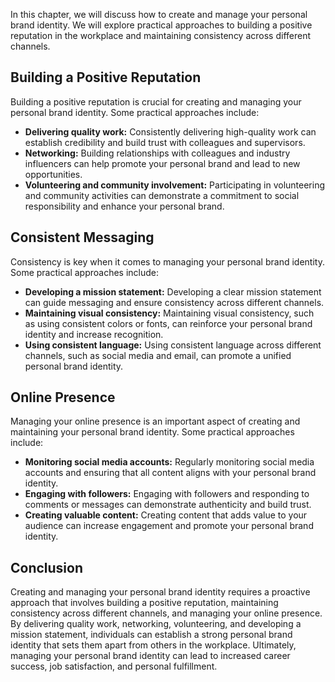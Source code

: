 
In this chapter, we will discuss how to create and manage your personal brand identity. We will explore practical approaches to building a positive reputation in the workplace and maintaining consistency across different channels.

Building a Positive Reputation
------------------------------

Building a positive reputation is crucial for creating and managing your personal brand identity. Some practical approaches include:

* **Delivering quality work:** Consistently delivering high-quality work can establish credibility and build trust with colleagues and supervisors.
* **Networking:** Building relationships with colleagues and industry influencers can help promote your personal brand and lead to new opportunities.
* **Volunteering and community involvement:** Participating in volunteering and community activities can demonstrate a commitment to social responsibility and enhance your personal brand.

Consistent Messaging
--------------------

Consistency is key when it comes to managing your personal brand identity. Some practical approaches include:

* **Developing a mission statement:** Developing a clear mission statement can guide messaging and ensure consistency across different channels.
* **Maintaining visual consistency:** Maintaining visual consistency, such as using consistent colors or fonts, can reinforce your personal brand identity and increase recognition.
* **Using consistent language:** Using consistent language across different channels, such as social media and email, can promote a unified personal brand identity.

Online Presence
---------------

Managing your online presence is an important aspect of creating and maintaining your personal brand identity. Some practical approaches include:

* **Monitoring social media accounts:** Regularly monitoring social media accounts and ensuring that all content aligns with your personal brand identity.
* **Engaging with followers:** Engaging with followers and responding to comments or messages can demonstrate authenticity and build trust.
* **Creating valuable content:** Creating content that adds value to your audience can increase engagement and promote your personal brand identity.

Conclusion
----------

Creating and managing your personal brand identity requires a proactive approach that involves building a positive reputation, maintaining consistency across different channels, and managing your online presence. By delivering quality work, networking, volunteering, and developing a mission statement, individuals can establish a strong personal brand identity that sets them apart from others in the workplace. Ultimately, managing your personal brand identity can lead to increased career success, job satisfaction, and personal fulfillment.
